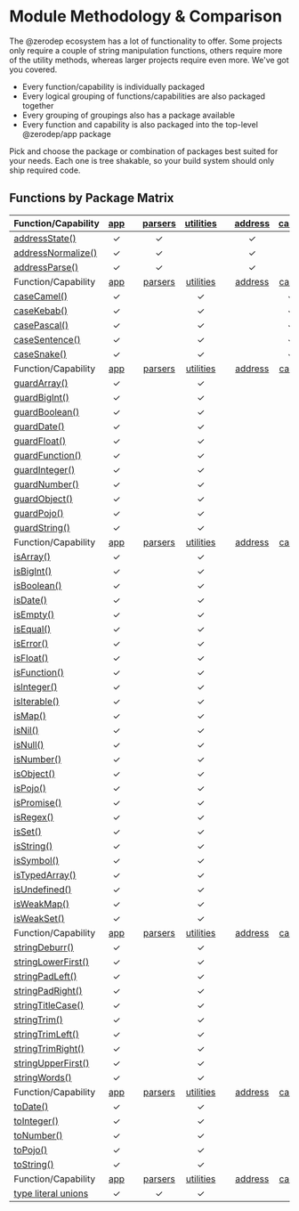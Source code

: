 # Module Methodology & Comparison

The @zerodep ecosystem has a lot of functionality to offer. Some projects only require a couple of string manipulation functions, others require more of the utility methods, whereas larger projects require even more. We've got you covered.

- Every function/capability is individually packaged
- Every logical grouping of functions/capabilities are also packaged together
- Every grouping of groupings also has a package available
- Every function and capability is also packaged into the top-level @zerodep/app package

Pick and choose the package or combination of packages best suited for your needs. Each one is tree shakable, so your build system should only ship required code.

## Functions by Package Matrix

| Function/Capability                        | [app](app.md) |     | [parsers](parsers.md) | [utilities](utilities.md) |     | [address](address.md) | [cases](case.md) | [guards](guard.md) | [is](is.md) | [strings](string.md) | [to](to.md) |
| ------------------------------------------ |:--------:| --- |:-------------:|:--------------:| --- |:-------------------:|:-----------------:|:-------------------:|:-----------:|:-----------:|:---------:|
| [addressState()](address/state.md)         |    ✓     |     |       ✓       |                |     |          ✓          |                   |                     |             |             |           |
| [addressNormalize()](address/normalize.md) |    ✓     |     |       ✓       |                |     |          ✓          |                   |                     |             |             |           |
| [addressParse()](address/parse.md)         |    ✓     |     |       ✓       |                |     |          ✓          |                   |                     |             |             |           |
| Function/Capability                        | [app](app.md) |     | [parsers](parsers.md) | [utilities](utilities.md) |     | [address](address.md) | [cases](case.md) | [guards](guard.md) | [is](is.md) | [strings](string.md) | [to](to.md) |
| [caseCamel()](case/camel.md)               |    ✓     |     |               |       ✓        |     |                     |         ✓         |                     |             |             |           |
| [caseKebab()](case/kebab.md)               |    ✓     |     |               |       ✓        |     |                     |         ✓         |                     |             |             |           |
| [casePascal()](case/pascal.md)             |    ✓     |     |               |       ✓        |     |                     |         ✓         |                     |             |             |           |
| [caseSentence()](case/sentence.md)         |    ✓     |     |               |       ✓        |     |                     |         ✓         |                     |             |             |           |
| [caseSnake()](case/snake.md)               |    ✓     |     |               |       ✓        |     |                     |         ✓         |                     |             |             |           |
| Function/Capability                        | [app](app.md) |     | [parsers](parsers.md) | [utilities](utilities.md) |     | [address](address.md) | [cases](case.md) | [guards](guard.md) | [is](is.md) | [strings](string.md) | [to](to.md) |
| [guardArray()](guard/array.md)             |    ✓     |     |               |       ✓        |     |                     |                   |          ✓          |             |             |           |
| [guardBigInt()](guard/bigint.md)           |    ✓     |     |               |       ✓        |     |                     |                   |          ✓          |             |             |           |
| [guardBoolean()](guard/boolean.md)         |    ✓     |     |               |       ✓        |     |                     |                   |          ✓          |             |             |           |
| [guardDate()](guard/date.md)               |    ✓     |     |               |       ✓        |     |                     |                   |          ✓          |             |             |           |
| [guardFloat()](guard/float.md)             |    ✓     |     |               |       ✓        |     |                     |                   |          ✓          |             |             |           |
| [guardFunction()](guard/function.md)       |    ✓     |     |               |       ✓        |     |                     |                   |          ✓          |             |             |           |
| [guardInteger()](guard/integer.md)         |    ✓     |     |               |       ✓        |     |                     |                   |          ✓          |             |             |           |
| [guardNumber()](guard/number.md)           |    ✓     |     |               |       ✓        |     |                     |                   |          ✓          |             |             |           |
| [guardObject()](guard/object.md)           |    ✓     |     |               |       ✓        |     |                     |                   |          ✓          |             |             |           |
| [guardPojo()](guard/pojo.md)               |    ✓     |     |               |       ✓        |     |                     |                   |          ✓          |             |             |           |
| [guardString()](guard/string.md)           |    ✓     |     |               |       ✓        |     |                     |                   |          ✓          |             |             |           |
| Function/Capability                        | [app](app.md) |     | [parsers](parsers.md) | [utilities](utilities.md) |     | [address](address.md) | [cases](case.md) | [guards](guard.md) | [is](is.md) | [strings](string.md) | [to](to.md) |
| [isArray()](is/array.md)                   |    ✓     |     |               |       ✓        |     |                     |                   |                     |      ✓      |             |           |
| [isBigInt()](is/bigint.md)                 |    ✓     |     |               |       ✓        |     |                     |                   |                     |      ✓      |             |           |
| [isBoolean()](is/boolean.md)               |    ✓     |     |               |       ✓        |     |                     |                   |                     |      ✓      |             |           |
| [isDate()](is/date.md)                     |    ✓     |     |               |       ✓        |     |                     |                   |                     |      ✓      |             |           |
| [isEmpty()](is/empty.md)                   |    ✓     |     |               |       ✓        |     |                     |                   |                     |      ✓      |             |           |
| [isEqual()](is/equal.md)                   |    ✓     |     |               |       ✓        |     |                     |                   |                     |      ✓      |             |           |
| [isError()](is/error.md)                   |    ✓     |     |               |       ✓        |     |                     |                   |                     |      ✓      |             |           |
| [isFloat()](is/float.md)                   |    ✓     |     |               |       ✓        |     |                     |                   |                     |      ✓      |             |           |
| [isFunction()](is/function.md)             |    ✓     |     |               |       ✓        |     |                     |                   |                     |      ✓      |             |           |
| [isInteger()](is/integer.md)               |    ✓     |     |               |       ✓        |     |                     |                   |                     |      ✓      |             |           |
| [isIterable()](is/iterable.md)             |    ✓     |     |               |       ✓        |     |                     |                   |                     |      ✓      |             |           |
| [isMap()](is/map.md)                       |    ✓     |     |               |       ✓        |     |                     |                   |                     |      ✓      |             |           |
| [isNil()](is/nil.md)                       |    ✓     |     |               |       ✓        |     |                     |                   |                     |      ✓      |             |           |
| [isNull()](is/null.md)                     |    ✓     |     |               |       ✓        |     |                     |                   |                     |      ✓      |             |           |
| [isNumber()](is/number.md)                 |    ✓     |     |               |       ✓        |     |                     |                   |                     |      ✓      |             |           |
| [isObject()](is/object.md)                 |    ✓     |     |               |       ✓        |     |                     |                   |                     |      ✓      |             |           |
| [isPojo()](is/pojo.md)                     |    ✓     |     |               |       ✓        |     |                     |                   |                     |      ✓      |             |           |
| [isPromise()](is/promise.md)               |    ✓     |     |               |       ✓        |     |                     |                   |                     |      ✓      |             |           |
| [isRegex()](is/regex.md)                   |    ✓     |     |               |       ✓        |     |                     |                   |                     |      ✓      |             |           |
| [isSet()](is/set.md)                       |    ✓     |     |               |       ✓        |     |                     |                   |                     |      ✓      |             |           |
| [isString()](is/string.md)                 |    ✓     |     |               |       ✓        |     |                     |                   |                     |      ✓      |             |           |
| [isSymbol()](is/symbol.md)                 |    ✓     |     |               |       ✓        |     |                     |                   |                     |      ✓      |             |           |
| [isTypedArray()](is/typedArray.md)         |    ✓     |     |               |       ✓        |     |                     |                   |                     |      ✓      |             |           |
| [isUndefined()](is/undefined.md)           |    ✓     |     |               |       ✓        |     |                     |                   |                     |      ✓      |             |           |
| [isWeakMap()](is/weakMap.md)               |    ✓     |     |               |       ✓        |     |                     |                   |                     |      ✓      |             |           |
| [isWeakSet()](is/weakSet.md)               |    ✓     |     |               |       ✓        |     |                     |                   |                     |      ✓      |             |           |
| Function/Capability                        | [app](app.md) |     | [parsers](parsers.md) | [utilities](utilities.md) |     | [address](address.md) | [cases](case.md) | [guards](guard.md) | [is](is.md) | [strings](string.md) | [to](to.md) |
| [stringDeburr()](string/deburr.md)         |    ✓     |     |               |       ✓        |     |                     |                   |                     |             |      ✓      |           |
| [stringLowerFirst()](string/lowerFirst.md) |    ✓     |     |               |       ✓        |     |                     |                   |                     |             |      ✓      |           |
| [stringPadLeft()](string/padleft.md)       |    ✓     |     |               |       ✓        |     |                     |                   |                     |             |      ✓      |           |
| [stringPadRight()](string/padRight.md)     |    ✓     |     |               |       ✓        |     |                     |                   |                     |             |      ✓      |           |
| [stringTitleCase()](string/titleCase.md)   |    ✓     |     |               |       ✓        |     |                     |                   |                     |             |      ✓      |           |
| [stringTrim()](string/trim.md)             |    ✓     |     |               |       ✓        |     |                     |                   |                     |             |      ✓      |           |
| [stringTrimLeft()](string/trimLeft.md)     |    ✓     |     |               |       ✓        |     |                     |                   |                     |             |      ✓      |           |
| [stringTrimRight()](string/trimRight.md)   |    ✓     |     |               |       ✓        |     |                     |                   |                     |             |      ✓      |           |
| [stringUpperFirst()](string/upperFirst.md) |    ✓     |     |               |       ✓        |     |                     |                   |                     |             |      ✓      |           |
| [stringWords()](string/words.md)           |    ✓     |     |               |       ✓        |     |                     |                   |                     |             |      ✓      |           |
| Function/Capability                        | [app](app.md) |     | [parsers](parsers.md) | [utilities](utilities.md) |     | [address](address.md) | [cases](case.md) | [guards](guard.md) | [is](is.md) | [strings](string.md) | [to](to.md) |
| [toDate()](to/date.md)                     |    ✓     |     |               |       ✓        |     |                     |                   |                     |             |             |     ✓     |
| [toInteger()](to/integer.md)               |    ✓     |     |               |       ✓        |     |                     |                   |                     |             |             |     ✓     |
| [toNumber()](to/number.md)                 |    ✓     |     |               |       ✓        |     |                     |                   |                     |             |             |     ✓     |
| [toPojo()](to/pojo.md)                     |    ✓     |     |               |       ✓        |     |                     |                   |                     |             |             |     ✓     |
| [toString()](to/string.md)                 |    ✓     |     |               |       ✓        |     |                     |                   |                     |             |             |     ✓     |
| Function/Capability                        | [app](app.md) |     | [parsers](parsers.md) | [utilities](utilities.md) |     | [address](address.md) | [cases](case.md) | [guards](guard.md) | [is](is.md) | [strings](string.md) | [to](to.md) |
| [type literal unions](types.md)            |    ✓     |     |       ✓       |       ✓        |     |                     |                   |                     |             |             |           |
